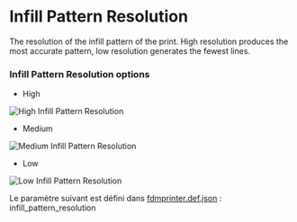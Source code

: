 # Infill Pattern Resolution

The resolution of the infill pattern of the print. High resolution produces the most accurate pattern, low resolution generates the fewest lines.


### Infill Pattern Resolution options 

- High

![High Infill Pattern Resolution](../images-mb/infill_pattern_resolution-high.png)

- Medium

![Medium Infill Pattern Resolution](../images-mb/infill_pattern_resolution-medium.png)
- Low

![Low Infill Pattern Resolution](../images-mb/infill_pattern_resolution-low.png)

Le paramètre suivant est défini dans [fdmprinter.def.json](https://github.com/smartavionics/Cura/blob/mb-master/resources/definitions/fdmprinter.def.json) : infill_pattern_resolution
